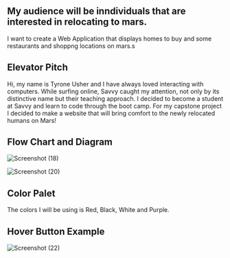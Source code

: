 


 ## My audience will be inndividuals that are interested in relocating to mars.
 
I want to create a Web Application that displays homes to buy and some restaurants and shoppng locations on mars.s

## Elevator Pitch
Hi, my name is Tyrone Usher and I have always loved interacting with computers.  While surfing online,
Savvy caught my attention, not only by its distinctive name but their teaching approach. I decided to become a 
student at Savvy and learn to code through the boot camp.  For my capstone project I decided to make a website 
that will bring comfort to the newly relocated humans on Mars!

## Flow Chart and Diagram

![Screenshot (18)](https://user-images.githubusercontent.com/86023106/124033184-408e9880-d9bf-11eb-81fb-9ccb712de2b9.png)


![Screenshot (20)](https://user-images.githubusercontent.com/86023106/124033431-8b101500-d9bf-11eb-852b-46d2ecbfcad3.png)

## Color Palet
The colors I will  be using is Red, Black, White and Purple.


## Hover Button Example
![Screenshot (22)](https://user-images.githubusercontent.com/86023106/124034311-a7608180-d9c0-11eb-8866-7cba37780380.png)





